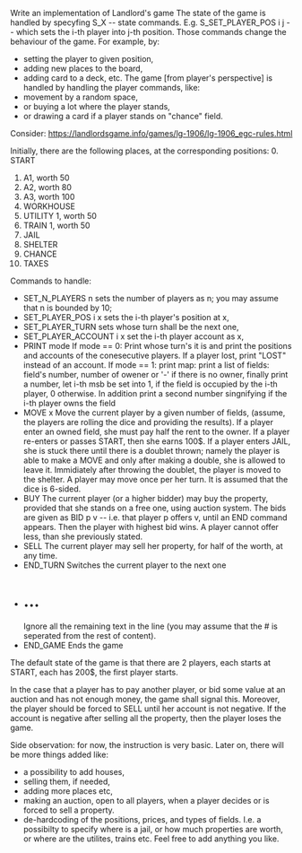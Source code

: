  Write an implementation of Landlord's game
  The state of the game is handled by specyfing S_X -- state commands.
  E.g. S_SET_PLAYER_POS i j -- which sets the i-th player into j-th position.
  Those commands change the behaviour of the game. For example, by:
   - setting the player to given position,
   - adding new places to the board,
   - adding card to a deck, etc.
  The game [from player's perspective] is handled by handling the player commands, like:
   - movement by a random space,
   - or buying a lot where the player stands,
   - or drawing a card if a player stands on "chance" field.

  Consider: https://landlordsgame.info/games/lg-1906/lg-1906_egc-rules.html

  Initially, there are the following places, at the corresponding positions:
  0.  START
  1.  A1, worth 50
  2.  A2, worth 80
  3.  A3, worth 100
  4.  WORKHOUSE
  5.  UTILITY 1, worth 50
  6.  TRAIN 1, worth 50
  7.  JAIL
  8.  SHELTER
  9.  CHANCE
  10.  TAXES

  Commands to handle:
  - SET_N_PLAYERS n
       sets the number of players as n; you may assume that n is bounded by 10;
  - SET_PLAYER_POS i x
       sets the i-th player's position at x,
  - SET_PLAYER_TURN
       sets whose turn shall be the next one,
  - SET_PLAYER_ACCOUNT i x
       set the i-th player account as x,
  - PRINT mode
       If mode == 0:
       Print whose turn's it is and print the positions and accounts of the conesecutive players.
       If a player lost, print "LOST" instead of an account.
       If mode == 1:
       print map: print a list of fields:
       field's number, number of owener or '-' if there is no owner,
       finally print a number, let i-th msb be set into 1, if the field is occupied by the i-th player, 0 otherwise.
       In addition print a second number singnifying if the i-th player owns the field
  - MOVE x
       Move the current player by a given number of fields,
       (assume, the players are rolling the dice and providing the results).
       If a player enter an owned field, she must pay half the rent to the owner.
       If a player re-enters or passes START, then she earns 100$.
       If a player enters JAIL, she is stuck there until there is a doublet thrown;
       namely the player is able to make a MOVE and only after making a double, she is allowed to leave it.
       Immidiately after throwing the doublet, the player is moved to the shelter.
       A player may move once per her turn.
       It is assumed that the dice is 6-sided.
  - BUY
       The current player (or a higher bidder) may buy the property, provided that she stands on a free one, using auction system.
       The bids are given as BID p v -- i.e. that player p offers v, until an END command appears.
       Then the player with highest bid wins.
       A player cannot offer less, than she previously stated.
  - SELL
       The current player may sell her property, for half of the worth, at any time.
  - END_TURN
       Switches the current player to the next one
  - # ...
       Ignore all the remaining text in the line (you may assume that the # is seperated from the rest of content).
  - END_GAME
       Ends the game

The default state of the game is that there are 2 players, each starts at START, each has 200$, the first player starts.

In the case that a player has to pay another player, or bid some value at an auction and has not enough money, the game shall signal this.
Moreover, the player should be forced to SELL until her account is not negative.
If the account is negative after selling all the property, then the player loses the game.


Side observation: for now, the instruction is very basic.
Later on, there will be more things added like:
 - a possibility to add houses,
 - selling them, if needed,
 - adding more places etc,
 - making an auction, open to all players, when a player decides or is forced to sell a property.
 - de-hardcoding of the positions, prices, and types of fields.
   I.e. a possibilty to specify where is a jail, or how much properties are worth, or where are the utilites, trains etc.
Feel free to add anything you like.
